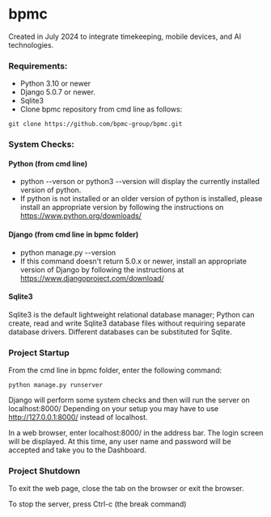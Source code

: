 # bpmc
Created in July 2024 to integrate timekeeping, mobile devices, and AI technologies.

### Requirements:
*   Python 3.10 or newer
*   Django 5.0.7 or newer.
*   Sqlite3
*   Clone bpmc repository from cmd line as follows:
```
git clone https://github.com/bpmc-group/bpmc.git
```

### System Checks:

#### Python (from cmd line)
*   python --verson or python3 --version will display the currently installed version of python. 
*   If python is not installed or an older version of python is installed, please install an appropriate version by following the instructions on https://www.python.org/downloads/

#### Django (from cmd line in bpmc folder)
*   python manage.py --version 
*   If this command doesn't return 5.0.x or newer, install an appropriate version of Django by following the instructions at https://www.djangoproject.com/download/

#### Sqlite3
Sqlite3 is the default lightweight relational database manager; Python can create, read and write Sqlite3 database files without requiring separate database drivers. Different databases can be substituted for Sqlite.

### Project Startup

From the cmd line in bpmc folder, enter the following command:

```
python manage.py runserver
```

Django will perform some system checks and then will run the server on localhost:8000/ Depending on your setup you may have to use http://127.0.0.1:8000/ instead of localhost.

In a web browser, enter localhost:8000/ in the address bar. The login screen will be displayed. At this time, any user name and password will be accepted and take you to the Dashboard.

### Project Shutdown

To exit the web page, close the tab on the browser or exit the browser.

To stop the server, press Ctrl-c  (the break command)
